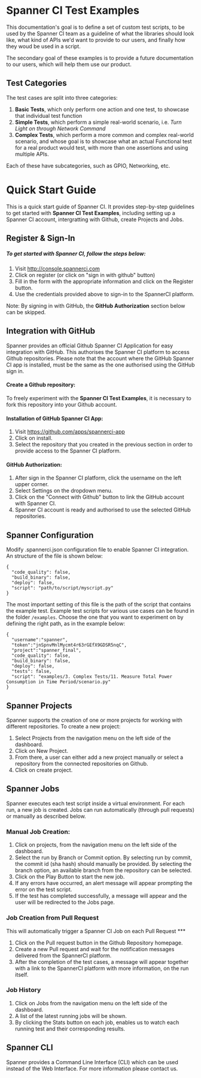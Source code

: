 # Spanner CI Test Examples #

This documentation's goal is to define a set of custom test scripts, to be used by the Spanner CI team as a guideline of what the libraries should look like, what kind of APIs we'd want to provide to our users, and finally how they woud be used in a script.

The secondary goal of these examples is to provide a future documentation to our users, which will help them use our product.

## Test Categories

The test cases are split into three categories:

1. **Basic Tests**, which only perform one action and one test, to showcase that individual test function
2. **Simple Tests**, which perform a simple real-world scenario, i.e. *Turn Light on through Network Command*
3. **Complex Tests**, which perform a more common and complex real-world scenario, and whose goal is to showcase what an actual Functional test for a real product would test, with more than one assertions and using multiple APIs.

Each of these have subcategories, such as GPIO, Networking, etc.

# Quick Start Guide #

This is a quick start guide of Spanner CI. It provides step-by-step guidelines to get started with **Spanner CI Test Examples**, including setting up a Spanner CI account, intergratting with Github, create Projects and Jobs.

## Register & Sign-In

##### To get started with Spanner CI, follow the steps below:

1. Visit http://console.spannerci.com
2. Click on register (or click on "sign in with github" button)
3. Fill in the form with the appropriate information and click on the Register button.
4. Use the credentials provided above to sign-in to the SpannerCI platform.

Note: By signing in with GitHub, the **GitHub Authorization** section below can be skipped.

## Integration with GitHub

Spanner provides an official Github Spanner CI Application for easy integration with GitHub. This authorises the Spanner CI platform to access Github repositories. Please note that the account where the GitHub Spanner CI app is installed, must be the same as the one authorised using the GitHub sign in. 

#### Create a Github repository:
To freely experiment with the **Spanner CI Test Examples**, it is necessary to fork this repository into your Github account.

#### Installation of GitHub Spanner CI App:
1. Visit https://github.com/apps/spannerci-app
2. Click on install.
3. Select the repository that you created in the previous section in order to provide access to the Spanner CI platform.

#### GitHub Authorization:
1. After sign in the Spanner CI platform, click the username on the left upper corner.
2. Select Settings on the dropdown menu.
3. Click on the "Connect with Github" button to link the GitHub account with Spanner CI.
4. Spanner CI account is ready and authorised to use the selected GitHub repositories.

## Spanner Configuration

Modify .spannerci.json configuration file to enable Spanner CI integration. An structure of the file is shown below:

    {
      "code_quality": false,
      "build_binary": false,
      "deploy": false,
      "script": "path/to/script/myscript.py"
    }
    
The most important setting of this file is the path of the script that contains the example test. Example test scripts for various use cases can be found in the folder `/examples`. Choose the one that you want to experiment on by defining the right path, as in the example below:

    { 
      "username":"spanner", 
      "token":"jnSpnvMnlMycmt4r63rGEfX9GDSR5nqC",
      "project":"spanner_final",
      "code_quality": false,
      "build_binary": false,
      "deploy": false,
      "tests": false,
      "script": "examples/3. Complex Tests/11. Measure Total Power Consumption in Time Period/scenario.py"
    }

## Spanner Projects
Spanner supports the creation of one or more projects for working with different repositories. To create a new project:

1. Select Projects from the navigation menu on the left side of the dashboard.
2. Click on New Project.
3. From there, a user can either add a new project manually or select a repository from the connected repositories on Github.
4. Click on create project.

## Spanner Jobs
Spanner executes each test script inside a virtual environment. For each run, a new job is created. Jobs can run automatically (through pull requests) or manually as described below.

### Manual Job Creation:
1. Click on projects, from the navigation menu on the left side of the dashboard.
2. Select the run by Branch or Commit option. By selecting run by commit, the commit id (sha hash) should manually be provided. By selecting the branch option, an available branch from the repository can be selected.
3. Click on the Play Button to start the new job.
4. If any errors have occurred, an alert message will appear prompting the error on the test script.
5. If the test has completed successfully, a message will appear and the user will be redirected to the Jobs page.

### Job Creation from Pull Request

This will automatically trigger a Spanner CI Job on each Pull Request ***

1. Click on the Pull request button in the Github Repository homepage.
2. Create a new Pull request and wait for the notification messages delivered from the SpannerCI platform.
3. After the completion of the test cases, a message will appear together with a link to the SpannerCI platform with more information, on the run itself.

### Job History

1. Click on Jobs from the navigation menu on the left side of the dashboard.
2. A list of the latest running jobs will be shown.
3. By clicking the Stats button on each job, enables us to watch each running test and their corresponding results.

## Spanner CLI
Spanner provides a Command Line Interface (CLI) which can be used instead of the Web Interface. For more information please contact us.
